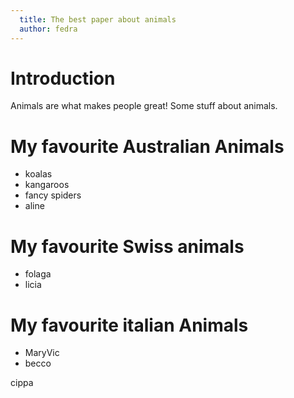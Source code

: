 ```yaml
---
  title: The best paper about animals
  author: fedra
---
```


# Introduction

Animals are what makes people great!
Some stuff about animals.

# My favourite Australian Animals

* koalas
* kangaroos
* fancy spiders
* aline

# My favourite Swiss animals

* folaga
* licia

# My favourite italian Animals

* MaryVic
* becco

cippa
